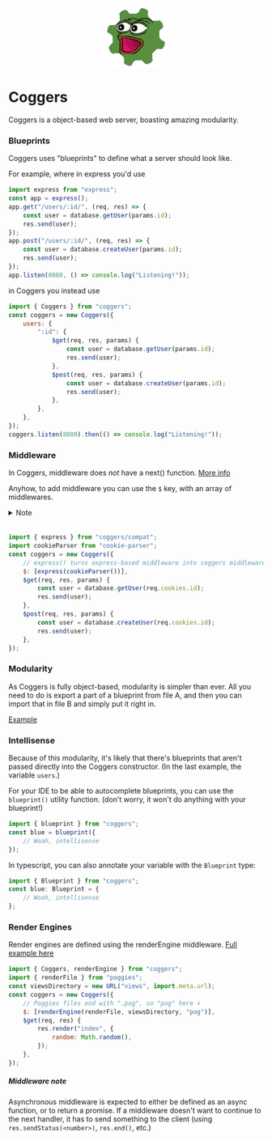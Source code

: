 <div align="center"><img alt="COGGERS" height="120" src="./tests/assets/coggers.gif"></div>

# Coggers

Coggers is a object-based web server, boasting amazing modularity.

### Blueprints

Coggers uses "blueprints" to define what a server should look like.

For example, where in express you'd use

```js
import express from "express";
const app = express();
app.get("/users/:id/", (req, res) => {
	const user = database.getUser(params.id);
	res.send(user);
});
app.post("/users/:id/", (req, res) => {
	const user = database.createUser(params.id);
	res.send(user);
});
app.listen(8080, () => console.log("Listening!"));
```

in Coggers you instead use

```js
import { Coggers } from "coggers";
const coggers = new Coggers({
	users: {
		":id": {
			$get(req, res, params) {
				const user = database.getUser(params.id);
				res.send(user);
			},
			$post(req, res, params) {
				const user = database.createUser(params.id);
				res.send(user);
			},
		},
	},
});
coggers.listen(8080).then(() => console.log("Listening!"));
```

### Middleware

In Coggers, middleware does _not_ have a next() function. [More info](#middleware-note)

Anyhow, to add middleware you can use the `$` key, with an array of middlewares.

<details>
	<summary>Note</summary>
	<small>
		Coggers comes with cookie-parsing built in, so the cookie-parser middleware isn't necessary. This is just to show an example of how you can define middleware.
	</small>
</details><br>

```js
import { express } from "coggers/compat";
import cookieParser from "cookie-parser";
const coggers = new Coggers({
	// express() turns express-based middleware into coggers middleware.
	$: [express(cookieParser())],
	$get(req, res, params) {
		const user = database.getUser(req.cookies.id);
		res.send(user);
	},
	$post(req, res, params) {
		const user = database.createUser(req.cookies.id);
		res.send(user);
	},
});
```

### Modularity

As Coggers is fully object-based, modularity is simpler than ever. All you need to do is export a part of a blueprint from file A, and then you can import that in file B and simply put it right in.

[Example](./examples/modularity)

### Intellisense

Because of this modularity, it's likely that there's blueprints that aren't passed directly into the Coggers constructor. (In the last example, the variable `users`.)

For your IDE to be able to autocomplete blueprints, you can use the `blueprint()` utility function. (don't worry, it won't do anything with your blueprint!)

```js
import { blueprint } from "coggers";
const blue = blueprint({
	// Woah, intellisense
});
```

In typescript, you can also annotate your variable with the `Blueprint` type:

```ts
import { Blueprint } from "coggers";
const blue: Blueprint = {
	// Woah, intellisense
};
```

### Render Engines

Render engines are defined using the renderEngine middleware. [Full example here](./examples/render-engines)

```js
import { Coggers, renderEngine } from "coggers";
import { renderFile } from "poggies";
const viewsDirectory = new URL("views", import.meta.url);
const coggers = new Coggers({
	// Poggies files end with ".pog", so "pog" here ⬇️
	$: [renderEngine(renderFile, viewsDirectory, "pog")],
	$get(req, res) {
		res.render("index", {
			random: Math.random(),
		});
	},
});
```

##### Middleware note

Asynchronous middleware is expected to either be defined as an async function, or to return a promise. If a middleware doesn't want to continue to the next handler, it has to send something to the client (using `res.sendStatus(<number>)`, `res.end()`, etc.)
